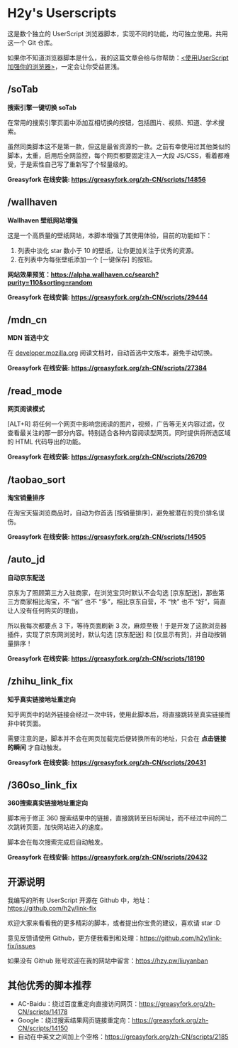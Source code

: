 # H2y's Userscripts

这是数个独立的 UserScript 浏览器脚本，实现不同的功能，均可独立使用。共用这一个 Git 仓库。

如果你不知道浏览器脚本是什么，我的这篇文章会给与你帮助：[<使用UserScript加强你的浏览器>](https://hzy.pw/p/1872)，一定会让你受益匪浅。


## /soTab

**搜索引擎一键切换 soTab**

在常用的搜索引擎页面中添加互相切换的按钮，包括图片、视频、知道、学术搜索。

虽然同类脚本这不是第一款，但这是最省资源的一款。之前有幸使用过其他类似的脚本，太重，启用后全网监控，每个网页都要固定注入一大段 JS/CSS，看着都难受，于是索性自己写了重新写了个轻量级的。

**Greasyfork 在线安装: <https://greasyfork.org/zh-CN/scripts/14856>**


## /wallhaven

**Wallhaven 壁纸网站增强**

这是一个高质量的壁纸网站，本脚本增强了其使用体验，目前的功能如下：

1. 列表中淡化 star 数小于 10 的壁纸，让你更加关注于优秀的资源。
2. 在列表中为每张壁纸添加一个 \[一键保存\] 的按钮。

**网站效果预览：<https://alpha.wallhaven.cc/search?purity=110&sorting=random>**

**Greasyfork 在线安装: <https://greasyfork.org/zh-CN/scripts/29444>**


## /mdn_cn

**MDN 首选中文**

在 [developer.mozilla.org](https://developer.mozilla.org/zh-CN/) 阅读文档时，自动首选中文版本，避免手动切换。

**Greasyfork 在线安装: <https://greasyfork.org/zh-CN/scripts/27384>**


## /read_mode

**网页阅读模式**

[ALT+R] 将任何一个网页中影响您阅读的图片，视频，广告等无关内容过滤，仅查看最关注的那一部分内容。特别适合各种内容阅读型网页。同时提供将所选区域的 HTML 代码导出的功能。

**Greasyfork 在线安装: <https://greasyfork.org/zh-CN/scripts/26709>**


## /taobao_sort

**淘宝销量排序**

在淘宝天猫浏览商品时，自动为你首选 [按销量排序]，避免被潜在的竞价排名误伤。

**Greasyfork 在线安装: <https://greasyfork.org/zh-CN/scripts/14505>**


## /auto_jd

**自动京东配送**

京东为了照顾第三方入驻商家，在浏览宝贝时默认不会勾选 [京东配送]，那些第三方商家相比淘宝，不 “省” 也不 “多”，相比京东自营，不 “快” 也不 “好”，简直让人没有任何购买的理由。

所以我每次都要点 3 下，等待页面刷新 3 次，麻烦至极！于是开发了这款浏览器插件，实现了京东网浏览时，默认勾选 [京东配送] 和 [仅显示有货]，并自动按销量排序！

**Greasyfork 在线安装: <https://greasyfork.org/zh-CN/scripts/18190>**


## /zhihu_link_fix

**知乎真实链接地址重定向**

知乎网页中的站外链接会经过一次中转，使用此脚本后，将直接跳转至真实链接而非中转页面。

需要注意的是，脚本并不会在网页加载完后便转换所有的地址，只会在 **点击链接的瞬间** 才自动触发。

**Greasyfork 在线安装: <https://greasyfork.org/zh-CN/scripts/20431>**


## /360so_link_fix

**360搜索真实链接地址重定向**

脚本用于修正 360 搜索结果中的链接，直接跳转至目标网址，而不经过中间的二次跳转页面，加快网站进入的速度。

脚本会在每次搜索完成后自动触发。

**Greasyfork 在线安装: <https://greasyfork.org/zh-CN/scripts/20432>**


## 开源说明

我编写的所有 UserScript 开源在 Github 中，地址：<https://github.com/h2y/link-fix>

欢迎大家来看看我的更多精彩的脚本，或者提出你宝贵的建议，喜欢请 star :D

意见反馈请使用 Github，更方便我看到和处理：<https://github.com/h2y/link-fix/issues>

如果没有 Github 账号欢迎在我的网站中留言：<https://hzy.pw/liuyanban>


## 其他优秀的脚本推荐

- AC-Baidu：绕过百度重定向直接访问网页：<https://greasyfork.org/zh-CN/scripts/14178>
- Google：绕过搜索结果网页链接重定向：<https://greasyfork.org/zh-CN/scripts/14150>
- 自动在中英文之间加上个空格：<https://greasyfork.org/zh-CN/scripts/2185>
